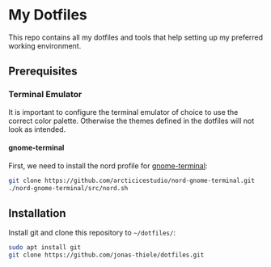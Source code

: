 # My Dotfiles

This repo contains all my dotfiles and tools that help setting up my preferred
working environment.


## Prerequisites

### Terminal Emulator

It is important to configure the terminal emulator of choice to use the correct
color palette. Otherwise the themes defined in the dotfiles will not look as
intended.

#### gnome-terminal

First, we need to install the nord profile for 
[gnome-terminal](https://github.com/arcticicestudio/nord-gnome-terminal):

``` bash
git clone https://github.com/arcticicestudio/nord-gnome-terminal.git
./nord-gnome-terminal/src/nord.sh
```


## Installation

Install git and clone this repository to `~/dotfiles/`:

``` bash
sudo apt install git
git clone https://github.com/jonas-thiele/dotfiles.git
```

